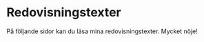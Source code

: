 ---
---
Redovisningstexter
=========================

På följande sidor kan du läsa mina redovisningstexter. Mycket nöje!
